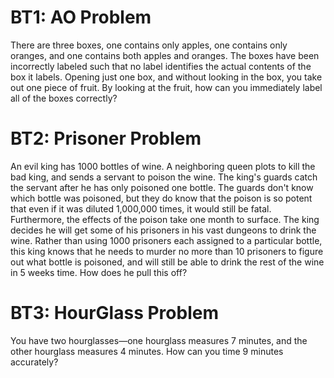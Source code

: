 # BT1: AO Problem
There are three boxes, one contains only apples, one  contains only oranges, and one contains both apples and oranges. The boxes have been incorrectly labeled such that no label identifies the actual contents of the box it labels. Opening just one box, and without looking in the box, you take out one piece of fruit. By looking at the fruit, how can you immediately label all of the boxes correctly?

# BT2: Prisoner Problem
An evil king has 1000 bottles of wine. A neighboring queen plots to kill the bad king, and sends a servant to poison the wine. The king's guards catch the servant after he has only poisoned one bottle. The guards don't know which bottle was poisoned, but they do know that the poison is so potent that even if it was diluted 1,000,000 times, it would still be fatal. Furthermore, the effects of the poison take one month to surface. The king decides he will get some of his prisoners in his vast dungeons to drink the wine. Rather than using 1000 prisoners each assigned to a particular bottle, this king knows that he needs to murder no more than 10 prisoners to figure out what bottle is poisoned, and will still be able to drink the rest of the wine in 5 weeks time. How does he pull this off? 

# BT3: HourGlass Problem
You have two hourglasses—one hourglass measures 7 minutes, and the other hourglass measures 4 minutes. How can you time 9 minutes accurately?